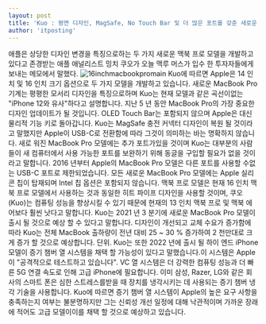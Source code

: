 ```yaml
---
layout: post
title: 'Kuo : 평면 디자인, MagSafe, No Touch Bar 및 더 많은 포트를 갖춘 새로운 MacBook Pro 모델'
author: 'itposting'
---
```


애플은 상당한 디자인 변경을 특징으로하는 두 가지 새로운 맥북 프로 모델을 개발하고 있다고 존경받는 애플 애널리스트 밍치 쿠오가 오늘 맥루 머스가 입수 한 투자자들에게 보내는 메모에서 말했다.
![16inchmacbookpromain](https://images.macrumors.com/t/a42sXXCODgMdlJK1pL_2fp3PQHE=/2500x0/filters:no_upscale():quality(90)/article-new/2013/09/16inchmacbookpromain.jpg)
Kuo에 따르면 Apple은 14 인치 및 16 인치 크기 옵션으로 두 가지 모델을 개발하고 있습니다.
 새로운 MacBook Pro 기계는 평평한 모서리 디자인을 특징으로하며 Kuo는 현재 모델과 같은 곡선이없는 "iPhone 12와 유사"하다고 설명합니다.
 지난 5 년 동안 MacBook Pro의 가장 중요한 디자인 업데이트가 될 것입니다.
OLED Touch Bar는 포함되지 않으며 Apple은 대신 물리적 기능 키로 돌아갑니다.
 Kuo는 MagSafe 충전 커넥터 디자인이 복원 될 것이라고 말했지만 Apple이 USB-C로 전환함에 따라 그것이 의미하는 바는 명확하지 않습니다.
 새로 워진 MacBook Pro 모델에는 추가 포트가있을 것이며 Kuo는 대부분의 사람들이 새 컴퓨터에서 사용 가능한 포트를 보완하기 위해 동글을 구입할 필요가 없을 것이라고 말합니다.
 2016 년부터 Apple의 MacBook Pro 모델은 다른 포트를 사용할 수없는 USB-C 포트로 제한되었습니다.
모든 새로운 MacBook Pro 모델에는 Apple 실리콘 칩이 탑재되며 Intel 칩 옵션은 포함되지 않습니다.
맥북 프로 모델은 현재 16 인치 맥북 프로 모델에서 사용하는 것과 동일한 히트 파이프 디자인을 사용할 것이며, 쿠오 (Kuo)는 컴퓨팅 성능을 향상시킬 수 있기 때문에 현재의 13 인치 맥북 프로 및 맥북 에어보다 훨씬 낫다고 말합니다.
Kuo는 2021 년 3 분기에 새로운 MacBook Pro 모델이 출시 될 것으로 예상 할 수 있다고 말합니다. 디자인이 개선되고 교체 수요가 증가함에 따라 Kuo는 전체 MacBook 출하량이 전년 대비 25 ~ 30 % 증가하여 2 천만대로 크게 증가 할 것으로 예상합니다.
 단위.
Kuo는 또한 2022 년에 출시 될 하이 엔드 iPhone 모델이 증기 챔버 열 시스템을 채택 할 가능성이 있다고 말했습니다.이 시스템은 Apple이 "공격적으로 테스트하고 있습니다".
 VC 열 시스템은 더 강력한 컴퓨팅 성능과 더 빠른 5G 연결 속도로 인해 고급 iPhone에 필요합니다.
 이미 삼성, Razer, LG와 같은 회사의 스마트 폰은 심한 스트레스를받을 때 장치를 냉각시키는 데 사용되는 증기 챔버 냉각 기술을 사용합니다.
Kuo에 따르면 증기 챔버 열 시스템이 Apple의 높은 요구 사항을 충족하는지 여부는 불분명하지만 그는 신뢰성 개선 일정에 대해 낙관적이며 가까운 장래에 적어도 고급 모델이이를 채택 할 것으로 예상하고 있습니다.